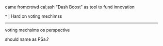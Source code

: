 came fromcrowd cal;ash "Dash Boost" as tool to fund innovation


^
|
Hard on voting mechimss

---

voting mechsims os perspective

should name as PSa.?
